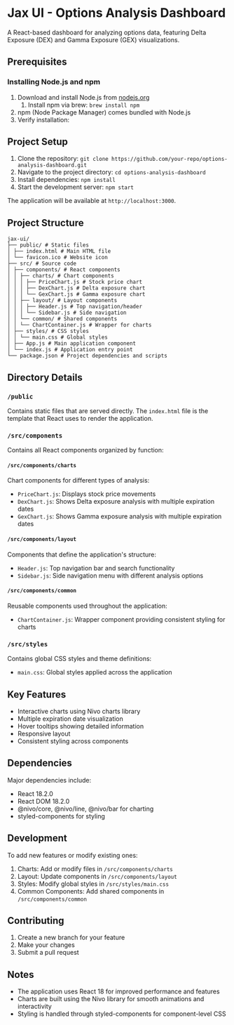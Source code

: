 # Jax UI - Options Analysis Dashboard

A React-based dashboard for analyzing options data, featuring Delta Exposure (DEX) and Gamma Exposure (GEX) visualizations.

## Prerequisites

### Installing Node.js and npm
1. Download and install Node.js from [nodejs.org](https://nodejs.org/)
    1. Install npm via brew: `brew install npm`
2. npm (Node Package Manager) comes bundled with Node.js
3. Verify installation: 

## Project Setup
1. Clone the repository: `git clone https://github.com/your-repo/options-analysis-dashboard.git`
2. Navigate to the project directory: `cd options-analysis-dashboard`
3. Install dependencies: `npm install`
4. Start the development server: `npm start`

The application will be available at `http://localhost:3000`.

## Project Structure
```
jax-ui/
├── public/ # Static files
│ ├── index.html # Main HTML file
│ └── favicon.ico # Website icon
├── src/ # Source code
│ ├── components/ # React components
│ │ ├── charts/ # Chart components
│ │ │ ├── PriceChart.js # Stock price chart
│ │ │ ├── DexChart.js # Delta exposure chart
│ │ │ └── GexChart.js # Gamma exposure chart
│ │ ├── layout/ # Layout components
│ │ │ ├── Header.js # Top navigation/header
│ │ │ └── Sidebar.js # Side navigation
│ │ └── common/ # Shared components
│ │ └── ChartContainer.js # Wrapper for charts
│ ├── styles/ # CSS styles
│ │ └── main.css # Global styles
│ ├── App.js # Main application component
│ └── index.js # Application entry point
└── package.json # Project dependencies and scripts
```

## Directory Details

### `/public`
Contains static files that are served directly. The `index.html` file is the template that React uses to render the application.

### `/src/components`
Contains all React components organized by function:

#### `/src/components/charts`
Chart components for different types of analysis:
- `PriceChart.js`: Displays stock price movements
- `DexChart.js`: Shows Delta exposure analysis with multiple expiration dates
- `GexChart.js`: Shows Gamma exposure analysis with multiple expiration dates

#### `/src/components/layout`
Components that define the application's structure:
- `Header.js`: Top navigation bar and search functionality
- `Sidebar.js`: Side navigation menu with different analysis options

#### `/src/components/common`
Reusable components used throughout the application:
- `ChartContainer.js`: Wrapper component providing consistent styling for charts

### `/src/styles`
Contains global CSS styles and theme definitions:
- `main.css`: Global styles applied across the application

## Key Features

- Interactive charts using Nivo charts library
- Multiple expiration date visualization
- Hover tooltips showing detailed information
- Responsive layout
- Consistent styling across components

## Dependencies

Major dependencies include:
- React 18.2.0
- React DOM 18.2.0
- @nivo/core, @nivo/line, @nivo/bar for charting
- styled-components for styling

## Development

To add new features or modify existing ones:

1. Charts: Add or modify files in `/src/components/charts`
2. Layout: Update components in `/src/components/layout`
3. Styles: Modify global styles in `/src/styles/main.css`
4. Common Components: Add shared components in `/src/components/common`

## Contributing

1. Create a new branch for your feature
2. Make your changes
3. Submit a pull request

## Notes

- The application uses React 18 for improved performance and features
- Charts are built using the Nivo library for smooth animations and interactivity
- Styling is handled through styled-components for component-level CSS
```
